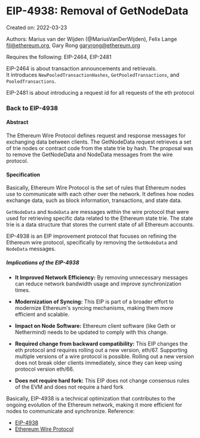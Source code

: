 # EIP-4938: Removal of GetNodeData

Created on: 2022-03-23

Authors: Marius van der Wijden (@MariusVanDerWijden), Felix Lange <fjl@ethereum.org>, Gary Rong <garyrong@ethereum.org>

Requires the following: EIP-2464, EIP-2481

EIP-2464 is about  transaction announcements and retrievals.   
It introduces `NewPooledTransactionHashes`, `GetPooledTransactions`, and `PooledTransactions`.

EIP-2481 is about introducing a request id for all requests of the eth protocol

### Back to EIP-4938


#### Abstract

The Ethereum Wire Protocol defines request and response messages for exchanging data between clients. The GetNodeData request retrieves a set of trie nodes or contract code from the state trie by hash. The proposal was to remove the GetNodeData and NodeData messages from the wire protocol.


#### Specification 

Basically, Ethereum Wire Protocol is the set of rules that Ethereum nodes use to communicate with each other over the network. It defines how nodes exchange data, such as block information, transactions, and state data.

`GetNodeData` and `NodeData` are messages within the wire protocol that were used for retrieving specific data related to the Ethereum state trie. The state trie is a data structure that stores the current state of all Ethereum accounts.

EIP-4938 is an EIP improvement protocol that focuses on refining the Ethereum wire protocol, specifically by removing the `GetNodeData` and `NodeData` messages. 

##### Implications of the EIP-4938 

- **It Improved Network Efficiency:**
By removing unnecessary messages can reduce network bandwidth usage and improve synchronization times.

- **Modernization of Syncing:** 
This EIP is part of a broader effort to modernize Ethereum's syncing mechanisms, making them more efficient and scalable.

- **Impact on Node Software:**
 Ethereum client software (like Geth or Nethermind) needs to be updated to comply with this change.

 - **Required change from backward compatibility:** 
 This EIP changes the eth protocol and requires rolling out a new version, eth/67. Supporting multiple versions of a wire protocol is possible. Rolling out a new version does not break older clients immediately, since they can keep using protocol version eth/66.

 - **Does not require hard fork:** 
This EIP does not change consensus rules of the EVM and does not require a hard fork

Basically, EIP-4938 is a technical optimization that contributes to the ongoing evolution of the Ethereum network, making it more efficient for nodes to communicate and synchronize.
Reference:

- [EIP-4938](https://eips.ethereum.org/EIPS/eip-4938)
- [Ethereum Wire Protocol](https://github.com/ethereum/devp2p/blob/40ab248bf7e017e83cc9812a4e048446709623e8/caps/eth.md)


